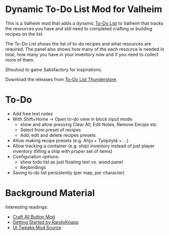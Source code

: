 # Dynamic To-Do List Mod for Valheim

This is a Valheim mod that adds a dynamic [To-Do List](ValheimModToDo/README.md) to Valheim that tracks the resources you have and still need to completed crafting or building recipes on the list.

The To-Do List shows the list of to-do recipes and what resources are required. The panel also shows how many of the each resource is needed in total, how many you have in your inventory now and if you need to collect more of them.

Shoutout to game Satisfactory for inspirations.

Download the releases from [To-Do List Thunderstore](https://thunderstore.io/c/valheim/p/Iskindur/ToDoList/).


# To-Do

 - Add free text notes
 - With Shift+Home -> Open to-do view in block input mode:
	+ show and allow pressing Clear All, Edit Notes, Remove Eecipe etc.
	+ Select from preset of recipes
	+ Add, edit and delete recipes presets
 - Allow making recipe presets (e.g. Ahjo + Työpöytä + ...)
 - Allow tracking a container (e.g. ship) inventory instead of just player inventory (filling a ship with proper set of items)
 - Configuration options:
	+ show todo list as just floating text vs. wood panel
	+ Keybindings
 - Saving to-do list persistently (per map, per character)


# Background Material

Interesting readings:

 - [Craft All Button Mod](https://github.com/fiote/valheim-craftall/tree/master)
 - [Getting Started by RandyKnapp](https://github.com/RandyKnapp/ValheimMods/blob/main/ValheimModding-GettingStarted.md)
 - [UI Tweaks Mod Source](https://thunderstore.io/c/valheim/p/shudnal/MyLittleUI/source/)
